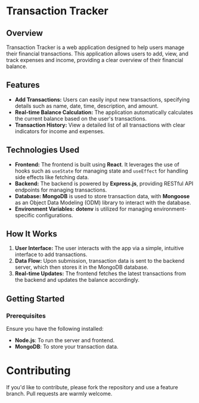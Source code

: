 # Transaction Tracker

## Overview

Transaction Tracker is a web application designed to help users manage their financial transactions. This application allows users to add, view, and track expenses and income, providing a clear overview of their financial balance.

## Features

- **Add Transactions:** Users can easily input new transactions, specifying details such as name, date, time, description, and amount.
- **Real-time Balance Calculation:** The application automatically calculates the current balance based on the user's transactions.
- **Transaction History:** View a detailed list of all transactions with clear indicators for income and expenses.

## Technologies Used

- **Frontend:** The frontend is built using **React**. It leverages the use of hooks such as `useState` for managing state and `useEffect` for handling side effects like fetching data.
- **Backend:** The backend is powered by **Express.js**, providing RESTful API endpoints for managing transactions.
- **Database:** **MongoDB** is used to store transaction data, with **Mongoose** as an Object Data Modeling (ODM) library to interact with the database.
- **Environment Variables:** **dotenv** is utilized for managing environment-specific configurations.

## How It Works

1. **User Interface:** The user interacts with the app via a simple, intuitive interface to add transactions.
2. **Data Flow:** Upon submission, transaction data is sent to the backend server, which then stores it in the MongoDB database.
3. **Real-time Updates:** The frontend fetches the latest transactions from the backend and updates the balance accordingly.

## Getting Started

### Prerequisites

Ensure you have the following installed:

- **Node.js**: To run the server and frontend.
- **MongoDB**: To store your transaction data.

# Contributing
If you'd like to contribute, please fork the repository and use a feature branch. Pull requests are warmly welcome.

